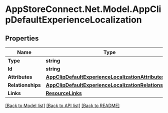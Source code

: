 # AppStoreConnect.Net.Model.AppClipDefaultExperienceLocalization

## Properties

Name | Type | Description | Notes
------------ | ------------- | ------------- | -------------
**Type** | **string** |  | 
**Id** | **string** |  | 
**Attributes** | [**AppClipDefaultExperienceLocalizationAttributes**](AppClipDefaultExperienceLocalizationAttributes.md) |  | [optional] 
**Relationships** | [**AppClipDefaultExperienceLocalizationRelationships**](AppClipDefaultExperienceLocalizationRelationships.md) |  | [optional] 
**Links** | [**ResourceLinks**](ResourceLinks.md) |  | 

[[Back to Model list]](../README.md#documentation-for-models) [[Back to API list]](../README.md#documentation-for-api-endpoints) [[Back to README]](../README.md)

